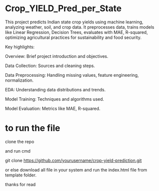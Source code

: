 # Crop_YIELD_Pred_per_State
This project predicts Indian state crop yields using machine learning, analyzing weather, soil, and crop data. It preprocesses data, trains models like Linear Regression, Decision Trees, evaluates with MAE, R-squared, optimizing agricultural practices for sustainability and food security.

 Key highlights:

Overview: Brief project introduction and objectives.

Data Collection: Sources and cleaning steps.

Data Preprocessing: Handling missing values, feature engineering, normalization.

EDA: Understanding data distributions and trends.

Model Training: Techniques and algorithms used.

Model Evaluation: Metrics like MAE, R-squared.

# to run the file

clone the repo 

and run cmd 

git clone https://github.com/yourusername/crop-yield-prediction.git

or else download all file in your system and run the index.html file from template folder.

thanks for read
